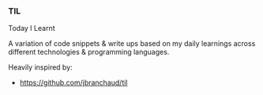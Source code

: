 ### TIL
Today I Learnt

A variation of code snippets & write ups based on my daily learnings across different
technologies & programming languages.

Heavily inspired by:
  - https://github.com/jbranchaud/til

